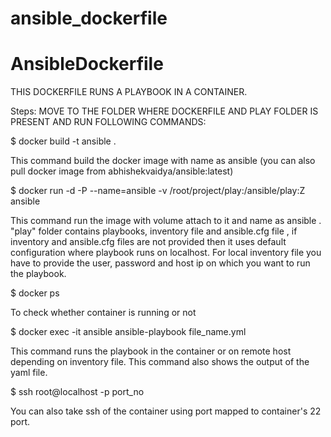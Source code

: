 # ansible_dockerfile
# AnsibleDockerfile
THIS DOCKERFILE RUNS A PLAYBOOK IN A CONTAINER.

Steps: 
MOVE TO THE FOLDER WHERE DOCKERFILE AND PLAY FOLDER IS PRESENT AND RUN FOLLOWING COMMANDS:

$ docker build -t ansible .

This command build the docker image with name as ansible (you can also pull docker image from abhishekvaidya/ansible:latest)


$ docker run -d -P --name=ansible -v /root/project/play:/ansible/play:Z ansible

This command run the image with volume attach to it and name as ansible . "play" folder contains playbooks, inventory file and ansible.cfg file , if inventory and ansible.cfg files are not provided then it uses default configuration where playbook runs on localhost. For local inventory file you have to provide the user, password and host ip on which you want to run the playbook.


$ docker ps

To check whether container is running or not 


$ docker exec -it ansible ansible-playbook file_name.yml

This command runs the playbook in the container or on remote host depending on inventory file. This command also shows the output of the yaml file.


$ ssh root@localhost -p port_no 

You can also take ssh of the container using port mapped to container's 22 port.
